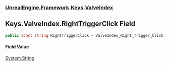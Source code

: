 ### [UnrealEngine.Framework](UnrealEngine_Framework.md 'UnrealEngine.Framework').[Keys](Keys.md 'UnrealEngine.Framework.Keys').[ValveIndex](Keys_ValveIndex.md 'UnrealEngine.Framework.Keys.ValveIndex')
## Keys.ValveIndex.RightTriggerClick Field
```csharp
public const string RightTriggerClick = ValveIndex_Right_Trigger_Click;
```
#### Field Value
[System.String](https://docs.microsoft.com/en-us/dotnet/api/System.String 'System.String')
